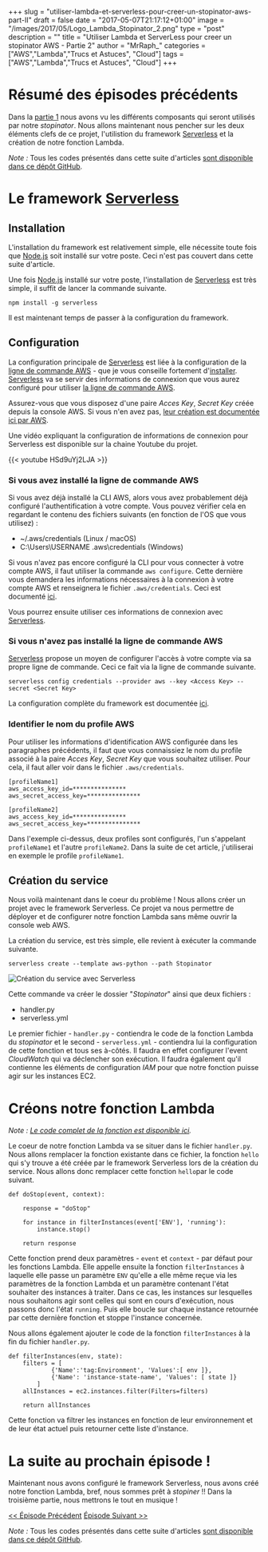 +++
slug = "utiliser-lambda-et-serverless-pour-creer-un-stopinator-aws-part-II"
draft = false
date = "2017-05-07T21:17:12+01:00"
image = "/images/2017/05/Logo_Lambda_Stopinator_2.png"
type = "post"
description = ""
title = "Utiliser Lambda et ServerLess pour creer un stopinator AWS - Partie 2"
author = "MrRaph_"
categories = ["AWS","Lambda","Trucs et Astuces", "Cloud"]
tags = ["AWS","Lambda","Trucs et Astuces", "Cloud"]
+++

# Résumé des épisodes précédents

Dans la [partie 1](https://techan.fr/utiliser-lambda-et-serverless-pour-creer-un-stopinator-aws-part-i/) nous avons vu les différents composants qui seront utilisés par notre _stopinator_. Nous allons maintenant nous pencher sur les deux éléments clefs de ce projet, l'utilistion du framework [Serverless](http://www.serverless.com/) et la création de notre fonction Lambda.

*Note :* Tous les codes présentés dans cette suite d'articles [sont disponible dans ce dépôt GitHub](https://github.com/MrRaph/article-stopinator).

# Le framework [Serverless](http://www.serverless.com/)

## Installation

L'installation du framework est relativement simple, elle nécessite toute fois que [Node.js](node.js) soit installé sur votre poste. Ceci n'est pas couvert dans cette suite d'article.

Une fois [Node.js](node.js) installé sur votre poste, l'installation de [Serverless](http://www.serverless.com/) est très simple, il suffit de lancer la commande suivante.

    npm install -g serverless

Il est maintenant temps de passer à la configuration du framework.

## Configuration

La configuration principale de [Serverless](http://www.serverless.com/) est liée à la configuration de la [ligne de commande AWS](https://aws.amazon.com/fr/cli/) - que je vous conseille fortement d'[installer](http://docs.aws.amazon.com/fr_fr/cli/latest/userguide/installing.html). [Serverless](http://www.serverless.com/) va se servir des informations de connexion que vous aurez configuré pour utiliser [la ligne de commande AWS](https://aws.amazon.com/fr/cli/).

Assurez-vous que vous disposez d'une paire _Acces Key_, _Secret Key_ créée depuis la console AWS. Si vous n'en avez pas, [leur création est documentée ici par AWS](http://docs.aws.amazon.com/fr_fr/general/latest/gr/managing-aws-access-keys.html).

Une vidéo expliquant la configuration de informations de connexion pour Serverless est disponible sur la chaine Youtube du projet.


{{< youtube HSd9uYj2LJA >}}


### Si vous avez installé la ligne de commande AWS

Si vous avez déjà installé la CLI AWS, alors vous avez probablement déjà configuré l'authentification à votre compte. Vous pouvez vérifier cela en regardant le contenu des fichiers suivants (en fonction de l'OS que vous utilisez) :

* ~/.aws/credentials (Linux / macOS)
*  C:\Users\USERNAME \.aws\credentials (Windows)

Si vous n'avez pas encore configuré la CLI pour vous connecter à votre compte AWS, il faut utiliser la commande `aws configure`. Cette dernière vous demandera les informations nécessaires à la connexion à votre compte AWS et renseignera le fichier `.aws/credentials`. Ceci est documenté [ici](http://docs.aws.amazon.com/fr_fr/cli/latest/userguide/cli-chap-getting-started.html).

Vous pourrez ensuite utiliser ces informations de connexion avec [Serverless](http://www.serverless.com/).

### Si vous n'avez pas installé la ligne de commande AWS

[Serverless](http://www.serverless.com/) propose un moyen de configurer l'accès à votre compte via sa propre ligne de commande. Ceci ce fait via la ligne de commande suivante.

    serverless config credentials --provider aws --key <Access Key> --secret <Secret Key>

La configuration complète du framework est documentée [ici](https://github.com/serverless/serverless/blob/master/docs/providers/aws/guide/credentials.md).

### Identifier le nom du profile AWS

Pour utiliser les informations d'identification AWS configurée dans les paragraphes précédents, il faut que vous connaissiez le nom du profile associé à la paire _Acces Key_, _Secret Key_ que vous souhaitez utiliser. Pour cela, il faut aller voir dans le fichier `.aws/credentials`.

    [profileName1]
    aws_access_key_id=***************
    aws_secret_access_key=***************

    [profileName2]
    aws_access_key_id=***************
    aws_secret_access_key=***************

Dans l'exemple ci-dessus, deux profiles sont configurés, l'un s'appelant `profileName1` et l'autre `profileName2`. Dans la suite de cet article, j'utiliserai en exemple le profile `profileName1`.

## Création du service

Nous voilà maintenant dans le coeur du problème ! Nous allons créer un projet avec le framework Serverless. Ce projet va nous permettre de déployer et de configurer notre fonction Lambda sans même ouvrir la console web AWS.

La création du service, est très simple, elle revient à exécuter la commande suivante.

    serverless create --template aws-python --path Stopinator

![Création du service avec Serverless](/images/2017/05/serverles_create_service.png)

Cette commande va créer le dossier "_Stopinator_" ainsi que deux fichiers :

* handler.py
* serverless.yml

Le premier fichier - `handler.py` - contiendra le code de la fonction Lambda du _stopinator_ et le second - `serverless.yml` - contiendra lui la configuration de cette fonction et tous ses à-côtés. Il faudra en effet configurer l'event _CloudWatch_ qui va déclencher son exécution. Il faudra également qu'il contienne les éléments de configuration _IAM_ pour que notre fonction puisse agir sur les instances EC2.

# Créons notre fonction Lambda

_*Note :*_ _[Le code complet de la fonction est disponible ici](https://raw.githubusercontent.com/MrRaph/article-stopinator/master/handler.py)._

Le coeur de notre fonction Lambda va se situer dans le fichier `handler.py`. Nous allons remplacer la fonction existante dans ce fichier, la fonction `hello` qui s'y trouve a été créée par le framework Serverless lors de la création du service. Nous allons donc remplacer cette fonction `hello`par le code suivant.

    def doStop(event, context):

        response = "doStop"

        for instance in filterInstances(event['ENV'], 'running'):
            instance.stop()

        return response

Cette fonction prend deux paramètres - `event` et `context` - par défaut pour les fonctions Lambda. Elle appelle ensuite la fonction `filterInstances` à laquelle elle passe un paramètre `ENV` qu'elle a elle même reçue via les paramètres de la fonction Lambda et un paramètre contenant l'état souhaiter des instances à traiter. Dans ce cas, les instances sur lesquelles nous souhaitons agir sont celles qui sont en cours d'exécution, nous passons donc l'état `running`. Puis elle boucle sur chaque instance retournée par cette dernière fonction et stoppe l'instance concernée.

Nous allons également ajouter le code de la fonction `filterInstances` à la fin du fichier `handler.py`.


    def filterInstances(env, state):
        filters = [
                {'Name':'tag:Environment', 'Values':[ env ]},
                {'Name': 'instance-state-name', 'Values': [ state ]}
            ]
        allInstances = ec2.instances.filter(Filters=filters)

        return allInstances

Cette fonction va filtrer les instances en fonction de leur environnement et de leur état actuel puis retourner cette liste d'instance.

# La suite au prochain épisode !

 Maintenant nous avons configuré le framework Serverless, nous avons créé notre fonction Lambda, bref, nous sommes prêt à _stopiner_ !! Dans la troisième partie, nous mettrons le tout en musique !

[<< Épisode Précédent](https://techan.fr/utiliser-lambda-et-serverless-pour-creer-un-stopinator-aws-part-i/)  [Épisode Suivant >>](https://techan.fr/utiliser-lambda-et-serverless-pour-creer-un-stopinator-aws-part-i/)

*Note :* Tous les codes présentés dans cette suite d'articles [sont disponible dans ce dépôt GitHub](https://github.com/MrRaph/article-stopinator).
